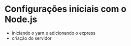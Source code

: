 # Configurações iniciais com o Node.js
 * iniciando o yarn e adicionando o express
 * criação do servidor